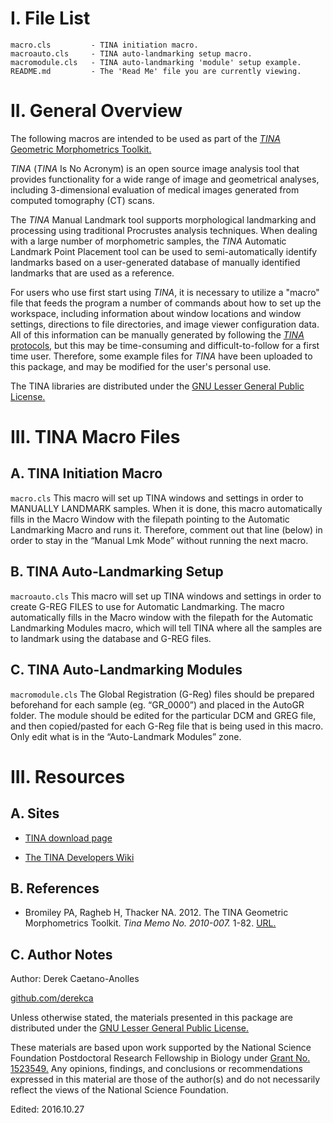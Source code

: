 # I. File List
```
macro.cls         - TINA initiation macro.
macroauto.cls     - TINA auto-landmarking setup macro.
macromodule.cls   - TINA auto-landmarking 'module' setup example.
README.md         - The 'Read Me' file you are currently viewing.
```

# II. General Overview

The following macros are intended to be used as part of the [*TINA* Geometric Morphometrics Toolkit.](http://www.tina-vision.net/) 

*TINA* (*TINA* Is No Acronym) is an open source image analysis tool that provides functionality for a wide range of image and geometrical analyses, including 3-dimensional evaluation of medical images generated from computed tomography (CT) scans.

The *TINA* Manual Landmark tool supports morphological landmarking and processing using traditional Procrustes analysis techniques. When dealing with a large number of morphometric samples, the *TINA* Automatic Landmark Point Placement tool can be used to semi-automatically identify landmarks based on a user-generated database of manually identified landmarks that are used as a reference.

For users who use first start using *TINA*, it is necessary to utilize a "macro" file that feeds the program a number of commands about how to set up the workspace, including information about window locations and window settings, directions to file directories, and image viewer configuration data. All of this information can be manually generated by following the [*TINA* protocols,](http://www.tina-vision.net/docs/memos/2010-007.pdf) but this may be time-consuming and difficult-to-follow for a first time user. Therefore, some example files for *TINA* have been uploaded to this package, and may be modified for the user's personal use.

The TINA libraries are distributed under the [GNU Lesser General Public License.](https://www.gnu.org/licenses/lgpl.html)

# III. TINA Macro Files

## A. TINA Initiation Macro

`macro.cls` This macro will set up TINA windows and settings in order to MANUALLY LANDMARK samples. When it is done, this macro automatically fills in the Macro Window with the filepath pointing to the Automatic Landmarking Macro and runs it. Therefore, comment out that line (below) in order to stay in the “Manual Lmk Mode” without running the next macro.

## B. TINA Auto-Landmarking Setup

`macroauto.cls` This macro will set up TINA windows and settings in order to create G-REG FILES to use for Automatic Landmarking. The macro automatically fills in the Macro window with the filepath for the Automatic Landmarking Modules macro, which will tell TINA where all the samples are to landmark using the database and G-REG files.

## C. TINA Auto-Landmarking Modules

`macromodule.cls` The Global Registration (G-Reg) files should be prepared beforehand for each sample (eg. “GR_0000”) and placed in the AutoGR folder. The module should be edited for the particular DCM and GREG file, and then copied/pasted for each G-Reg file that is being used in this macro. Only edit what is in the “Auto-Landmark Modules” zone.

# III. Resources

## A. Sites

- [TINA download page](http://www.tina-vision.net/software.php)

- [The TINA Developers Wiki](http://developer.tina-vision.net/wiki/index.php)


## B. References

- Bromiley PA, Ragheb H, Thacker NA. 2012. The TINA Geometric Morphometrics Toolkit. *Tina Memo No. 2010-007.* 1-82. [URL.](http://www.tina-vision.net/docs/memos/2010-007.pdf)

## C. Author Notes

Author: Derek Caetano-Anolles

[github.com/derekca](https://github.com/derekca)

Unless otherwise stated, the materials presented in this package are distributed under the [GNU Lesser General Public License.](https://www.gnu.org/licenses/lgpl.html)

These materials are based upon work supported by the National Science Foundation Postdoctoral Research Fellowship in Biology under [Grant No. 1523549.](https://www.nsf.gov/awardsearch/showAward?AWD_ID=1523549) Any opinions, findings, and conclusions or recommendations expressed in this material are those of the author(s) and do not necessarily reflect the views of the National Science Foundation.



Edited: 2016.10.27
